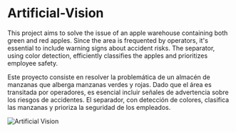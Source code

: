 # Artificial-Vision

This project aims to solve the issue of an apple warehouse containing both green and red apples. Since the area is frequented by operators, it's essential to include warning signs about accident risks. The separator, using color detection, efficiently classifies the apples and prioritizes employee safety.

Este proyecto consiste en resolver la problemática de un almacén de manzanas que alberga manzanas verdes y rojas. Dado que el área es transitada por operadores, es esencial incluir señales de advertencia sobre los riesgos de accidentes. El separador, con detección de colores, clasifica las manzanas y prioriza la seguridad de los empleados.

![Artificial Vision](https://github.com/user-attachments/assets/4f7a3ec4-67dd-4281-8edc-fe217718aacd)

